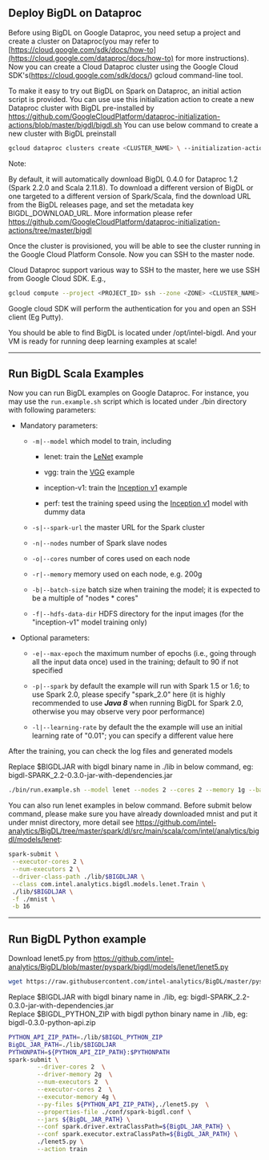 
## **Deploy BigDL on Dataproc**

Before using BigDL on Google Dataproc, you need setup a project and create a cluster on Dataproc(you may refer to [https://cloud.google.com/sdk/docs/how-to](https://cloud.google.com/dataproc/docs/how-to) for more instructions). Now you can create a Cloud Dataproc cluster using the Google Cloud SDK's(https://cloud.google.com/sdk/docs/) gcloud command-line tool.

To make it easy to try out BigDL on Spark on Dataproc, an initial action script is provided. You can use use this initialization action to create a new Dataproc cluster with BigDL pre-installed by https://github.com/GoogleCloudPlatform/dataproc-initialization-actions/blob/master/bigdl/bigdl.sh
You can use below command to create a new cluster with BigDL preinstall
```bash
gcloud dataproc clusters create <CLUSTER_NAME> \ --initialization-actions=gs://dataproc-initialization-actions/bigdl/bigdl.sh
```

Note:

By default, it will automatically download BigDL 0.4.0 for Dataproc 1.2 (Spark 2.2.0 and Scala 2.11.8). To download a different version of BigDL or one targeted to a different version of Spark/Scala, find the download URL from the BigDL releases page, and set the metadata key BIGDL_DOWNLOAD_URL. More information please refer https://github.com/GoogleCloudPlatform/dataproc-initialization-actions/tree/master/bigdl

Once the cluster is provisioned, you will be able to see the cluster running in the Google Cloud Platform Console. Now you can SSH to the master node.

Cloud Dataproc support various way to SSH to the master, here we use SSH from Google Cloud SDK.
E.g.,
```bash
gcloud compute --project <PROJECT_ID> ssh --zone <ZONE> <CLUSTER_NAME>
```
Google cloud SDK will perform the authentication for you and open an SSH client (Eg Putty).

You should be able to find BigDL is located under /opt/intel-bigdl. And your VM is ready for running deep learning examples at scale!

---
## **Run BigDL Scala Examples**


Now you can run BigDL examples on Google Dataproc. For instance, you may use the `run.example.sh` script which is located under ./bin directory with following parameters:

* Mandatory parameters:
  
    * `-m|--model` which model to train, including
    
        * lenet: train the [LeNet](https://github.com/intel-analytics/BigDL/tree/master/spark/dl/src/main/scala/com/intel/analytics/bigdl/models/lenet) example
    
        * vgg: train the [VGG](https://github.com/intel-analytics/BigDL/tree/master/spark/dl/src/main/scala/com/intel/analytics/bigdl/models/vgg) example

        * inception-v1: train the [Inception v1](https://github.com/intel-analytics/BigDL/tree/master/spark/dl/src/main/scala/com/intel/analytics/bigdl/models/inception) example

        * perf: test the training speed using the [Inception v1](https://github.com/intel-analytics/BigDL/blob/master/spark/dl/src/main/scala/com/intel/analytics/bigdl/models/inception/Inception_v1.scala) model with dummy data

    * `-s|--spark-url` the master URL for the Spark cluster

    * `-n|--nodes` number of Spark slave nodes

    * `-o|--cores` number of cores used on each node

    * `-r|--memory` memory used on each node, e.g. 200g

    * `-b|--batch-size` batch size when training the model; it is expected to be a multiple of "nodes * cores"

    * `-f|--hdfs-data-dir` HDFS directory for the input images (for the "inception-v1" model training only)

* Optional parameters:

    * `-e|--max-epoch` the maximum number of epochs (i.e., going through all the input data once) used in the training; default to 90 if not specified

    * `-p|--spark` by default the example will run with Spark 1.5 or 1.6; to use Spark 2.0, please specify "spark_2.0" here (it is highly recommended to use _**Java 8**_ when running BigDL for Spark 2.0, otherwise you may observe very poor performance)

    * `-l|--learning-rate` by default the the example will use an initial learning rate of "0.01"; you can specify a different value here

After the training, you can check the log files and generated models  

Replace $BIGDLJAR with bigdl binary name in ./lib in below command, eg: bigdl-SPARK_2.2-0.3.0-jar-with-dependencies.jar  

```bash
./bin/run.example.sh --model lenet --nodes 2 --cores 2 --memory 1g --batch-size 16 -j lib/$BIGDLJAR -p spark_buildIn
```

You can also run lenet examples in below command. Before submit below command, please make sure you have already downloaded mnist and put it under mnist directory, more detail see https://github.com/intel-analytics/BigDL/tree/master/spark/dl/src/main/scala/com/intel/analytics/bigdl/models/lenet:   
```bash
spark-submit \
 --executor-cores 2 \
 --num-executors 2 \
 --driver-class-path ./lib/$BIGDLJAR \
 --class com.intel.analytics.bigdl.models.lenet.Train \
 ./lib/$BIGDLJAR \
 -f ./mnist \
 -b 16
```
---
## **Run BigDL Python example**
Download lenet5.py from https://github.com/intel-analytics/BigDL/blob/master/pyspark/bigdl/models/lenet/lenet5.py
```bash 
wget https://raw.githubusercontent.com/intel-analytics/BigDL/master/pyspark/bigdl/models/lenet/lenet5.py
```

Replace $BIGDLJAR with bigdl binary name in ./lib, eg: bigdl-SPARK_2.2-0.3.0-jar-with-dependencies.jar  
Replace $BIGDL_PYTHON_ZIP with bigdl python binary name in ./lib, eg: bigdl-0.3.0-python-api.zip
```bash
PYTHON_API_ZIP_PATH=./lib/$BIGDL_PYTHON_ZIP
BigDL_JAR_PATH=./lib/$BIGDLJAR
PYTHONPATH=${PYTHON_API_ZIP_PATH}:$PYTHONPATH
spark-submit \
        --driver-cores 2  \
        --driver-memory 2g  \
        --num-executors 2  \
        --executor-cores 2  \
        --executor-memory 4g \
        --py-files ${PYTHON_API_ZIP_PATH},./lenet5.py  \
        --properties-file ./conf/spark-bigdl.conf \
        --jars ${BigDL_JAR_PATH} \
        --conf spark.driver.extraClassPath=${BigDL_JAR_PATH} \
        --conf spark.executor.extraClassPath=${BigDL_JAR_PATH} \
        ./lenet5.py \
        --action train
```